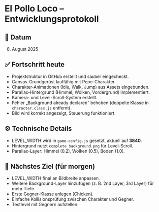 # El Pollo Loco – Entwicklungsprotokoll

## 📅 Datum
08. August 2025

## ✅ Fortschritt heute
- Projektstruktur in GitHub erstellt und sauber eingecheckt.
- Canvas-Grundgerüst lauffähig mit Pepe-Charakter.
- Charakter-Animationen (Idle, Walk, Jump) aus Assets eingebunden.
- Parallax-Hintergrund (Himmel, Wolken, Vordergrund) implementiert.
- Kamera- und Level-Scroll-System erstellt.
- Fehler „Background already declared“ behoben (doppelte Klasse in `character.class.js` entfernt).
- Bild wird korrekt angezeigt, Steuerung funktioniert.

## ⚙ Technische Details
- LEVEL_WIDTH wird in `game-config.js` gesetzt, aktuell auf **3840**.
- Hintergrund nutzt `complete_background.png` für Level-Scroll.
- Parallax-Layer: Himmel (0.2), Wolken (0.5), Boden (1.0).

## 📌 Nächstes Ziel (für morgen)
- LEVEL_WIDTH final an Bildbreite anpassen.
- Weitere Background-Layer hinzufügen (z. B. 2nd Layer, 3rd Layer) für mehr Tiefe.
- Erste Gegner-Klasse anlegen (Chicken).
- Einfache Kollisionsprüfung zwischen Charakter und Gegner.
- Testlevel mit Gegnern aufstellen.


